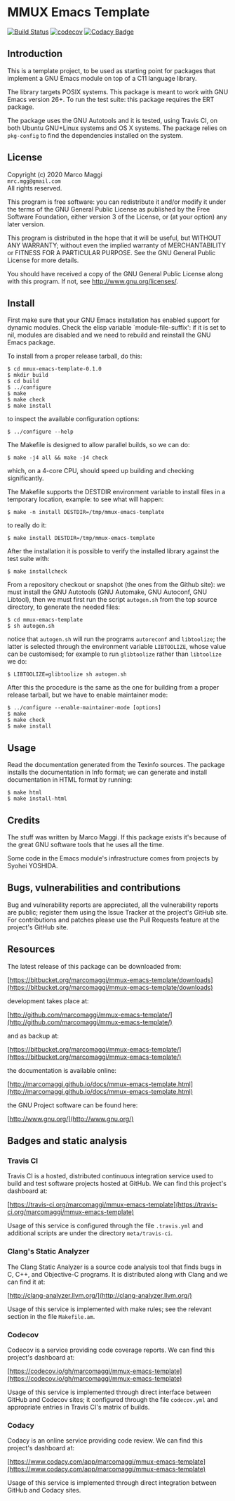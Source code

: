 # MMUX Emacs Template

[![Build Status](https://travis-ci.org/marcomaggi/mmux-emacs-template.svg?branch=master)](https://travis-ci.org/marcomaggi/mmux-emacs-template)
[![codecov](https://codecov.io/gh/marcomaggi/mmux-emacs-template/branch/master/graph/badge.svg)](https://codecov.io/gh/marcomaggi/mmux-emacs-template)
[![Codacy Badge](https://api.codacy.com/project/badge/Grade/b07b27b019014a2198d498e2e623ad5a)](https://www.codacy.com/app/marcomaggi/mmux-emacs-template?utm_source=github.com&amp;utm_medium=referral&amp;utm_content=marcomaggi/mmux-emacs-template&amp;utm_campaign=Badge_Grade)

## Introduction

This is  a template project, to  be used as starting  point for packages
that implement a GNU Emacs module on top of a C11 language library.

The library targets  POSIX systems.  This package is meant  to work with
GNU Emacs version 26+.  To run the test suite: this package requires the
ERT package.

The package uses the GNU Autotools and it is tested, using Travis CI, on
both Ubuntu GNU+Linux  systems and OS X systems.  The  package relies on
`pkg-config` to find the dependencies installed on the system.

## License

Copyright (c) 2020 Marco Maggi<br/>
`mrc.mgg@gmail.com`<br/>
All rights reserved.

This program is free software: you  can redistribute it and/or modify it
under the  terms of the GNU  General Public License as  published by the
Free Software Foundation,  either version 3 of the License,  or (at your
option) any later version.

This program  is distributed  in the  hope that it  will be  useful, but
WITHOUT   ANY   WARRANTY;  without   even   the   implied  warranty   of
MERCHANTABILITY  or  FITNESS FOR  A  PARTICULAR  PURPOSE.  See  the  GNU
General Public License for more details.

You should have received a copy  of the GNU General Public License along
with this program.  If not, see <http://www.gnu.org/licenses/>.

## Install

First make sure that your GNU Emacs installation has enabled support for
dynamic modules.   Check the elisp variable  `module-file-suffix': if it
is set to nil, modules are disabled and we need to rebuild and reinstall
the GNU Emacs package.

To install from a proper release tarball, do this:

```
$ cd mmux-emacs-template-0.1.0
$ mkdir build
$ cd build
$ ../configure
$ make
$ make check
$ make install
```

to inspect the available configuration options:

```
$ ../configure --help
```

The Makefile is designed to allow parallel builds, so we can do:

```
$ make -j4 all && make -j4 check
```

which,  on  a  4-core  CPU,   should  speed  up  building  and  checking
significantly.

The Makefile supports the DESTDIR  environment variable to install files
in a temporary location, example: to see what will happen:

```
$ make -n install DESTDIR=/tmp/mmux-emacs-template
```

to really do it:

```
$ make install DESTDIR=/tmp/mmux-emacs-template
```

After the  installation it is  possible to verify the  installed library
against the test suite with:

```
$ make installcheck
```

From a repository checkout or snapshot  (the ones from the Github site):
we  must install  the GNU  Autotools  (GNU Automake,  GNU Autoconf,  GNU
Libtool), then  we must first run  the script `autogen.sh` from  the top
source directory, to generate the needed files:

```
$ cd mmux-emacs-template
$ sh autogen.sh

```

notice  that  `autogen.sh`  will   run  the  programs  `autoreconf`  and
`libtoolize`; the  latter is  selected through the  environment variable
`LIBTOOLIZE`,  whose  value  can  be  customised;  for  example  to  run
`glibtoolize` rather than `libtoolize` we do:

```
$ LIBTOOLIZE=glibtoolize sh autogen.sh
```

After this  the procedure  is the same  as the one  for building  from a
proper release tarball, but we have to enable maintainer mode:

```
$ ../configure --enable-maintainer-mode [options]
$ make
$ make check
$ make install
```

## Usage

Read the documentation generated from  the Texinfo sources.  The package
installs the documentation  in Info format; we can  generate and install
documentation in HTML format by running:

```
$ make html
$ make install-html
```

## Credits

The  stuff was  written by  Marco Maggi.   If this  package exists  it's
because of the great GNU software tools that he uses all the time.

Some code  in the Emacs  module's infrastructure comes from  projects by
Syohei YOSHIDA.

## Bugs, vulnerabilities and contributions

Bug  and vulnerability  reports are  appreciated, all  the vulnerability
reports  are  public; register  them  using  the  Issue Tracker  at  the
project's GitHub  site.  For  contributions and  patches please  use the
Pull Requests feature at the project's GitHub site.

## Resources

The latest release of this package can be downloaded from:

[https://bitbucket.org/marcomaggi/mmux-emacs-template/downloads](https://bitbucket.org/marcomaggi/mmux-emacs-template/downloads)

development takes place at:

[http://github.com/marcomaggi/mmux-emacs-template/](http://github.com/marcomaggi/mmux-emacs-template/)

and as backup at:

[https://bitbucket.org/marcomaggi/mmux-emacs-template/](https://bitbucket.org/marcomaggi/mmux-emacs-template/)

the documentation is available online:

[http://marcomaggi.github.io/docs/mmux-emacs-template.html](http://marcomaggi.github.io/docs/mmux-emacs-template.html)

the GNU Project software can be found here:

[http://www.gnu.org/](http://www.gnu.org/)

## Badges and static analysis

### Travis CI

Travis CI is  a hosted, distributed continuous  integration service used
to build and test software projects  hosted at GitHub.  We can find this
project's dashboard at:

[https://travis-ci.org/marcomaggi/mmux-emacs-template](https://travis-ci.org/marcomaggi/mmux-emacs-template)

Usage of this  service is configured through the  file `.travis.yml` and
additional scripts are under the directory `meta/travis-ci`.

### Clang's Static Analyzer

The Clang Static Analyzer is a source code analysis tool that finds bugs
in C, C++, and Objective-C programs.  It is distributed along with Clang
and we can find it at:

[http://clang-analyzer.llvm.org/](http://clang-analyzer.llvm.org/)

Usage of this  service is implemented with make rules;  see the relevant
section in the file `Makefile.am`.

### Codecov

Codecov is a service providing code  coverage reports.  We can find this
project's dashboard at:

[https://codecov.io/gh/marcomaggi/mmux-emacs-template](https://codecov.io/gh/marcomaggi/mmux-emacs-template)

Usage of  this service is  implemented through direct  interface between
GitHub and Codecov  sites; it configured through  the file `codecov.yml`
and appropriate entries in Travis CI's matrix of builds.

### Codacy

Codacy is  an online service  providing code  review.  We can  find this
project's dashboard at:

[https://www.codacy.com/app/marcomaggi/mmux-emacs-template](https://www.codacy.com/app/marcomaggi/mmux-emacs-template)

Usage of this service is  implemented through direct integration between
GitHub and Codacy sites.
